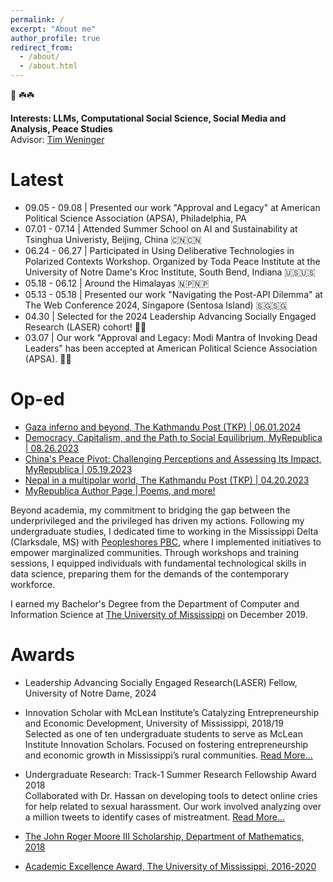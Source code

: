 ```yaml
---
permalink: /
excerpt: "About me"
author_profile: true
redirect_from: 
  - /about/
  - /about.html
---
```


🙏 ☘️☘️

<b>Interests: LLMs, Computational Social Science, Social Media and Analysis, Peace Studies</b> <br>
Advisor: <a href= "https://engineering.nd.edu/faculty/tim-weninger/">Tim Weninger</a> <br>

Latest
======

<ul>
  <li>09.05 - 09.08 | Presented our work "Approval and Legacy" at American Political Science Association (APSA), Philadelphia, PA </li>
  <li>07.01 - 07.14 | Attended Summer School on AI and Sustainability at Tsinghua Univeristy, Beijing, China 🇨🇳🇨🇳 </li>
  <li>06.24 - 06.27 | Participated in Using Deliberative Technologies in Polarized Contexts Workshop. Organized by Toda Peace Institute at the University of Notre Dame's Kroc Institute, South Bend, Indiana 🇺🇸🇺🇸 </li>
  <li>05.18 - 06.12 | Around the Himalayas 🇳🇵🇳🇵</li>
  <li>05.13 - 05.18 | Presented our work "Navigating the Post-API Dilemma" at The Web Conference 2024, Singapore (Sentosa Island) 🇸🇬🇸🇬 </li>
  <li>04.30 | Selected for the 2024 Leadership Advancing Socially Engaged Research (LASER) cohort! 🎉🎉 </li>
  <li>03.07 | Our work "Approval and Legacy: Modi Mantra of Invoking Dead Leaders" has been accepted at American Political Science Association (APSA). 🎉🎉</li>
</ul>

Op-ed
======
* <a href= "https://kathmandupost.com/columns/2024/06/01/gaza-inferno-and-beyond/"> Gaza inferno and beyond, The Kathmandu Post (TKP) | 06.01.2024</a>
* <a href= "https://myrepublica.nagariknetwork.com/news/democracy-capitalism-and-the-path-to-social-equilibrium/">Democracy, Capitalism, and the Path to Social Equilibrium, MyRepublica | 08.26.2023</a>
* <a href= "https://myrepublica.nagariknetwork.com/news/china-s-peace-pivot-challenging-perceptions-and-assessing-its-impact/">China's Peace Pivot: Challenging Perceptions and Assessing Its Impact, MyRepublica | 05.19.2023</a>
* <a href= "https://kathmandupost.com/columns/2023/04/20/rise-of-multipolarity-and-nepal">Nepal in a multipolar world, The Kathmandu Post (TKP) | 04.20.2023</a>
* <a href= "https://myrepublica.nagariknetwork.com/news/author/1950">MyRepublica Author Page | Poems, and more!</a>


Beyond academia, my commitment to bridging the gap between the underprivileged and the privileged has driven my actions. Following my undergraduate studies, I dedicated time to working in the Mississippi Delta (Clarksdale, MS) with <a href = "https://peopleshores.com">Peopleshores PBC</a>, where I implemented initiatives to empower marginalized communities. Through workshops and training sessions, I equipped individuals with fundamental technological skills in data science, preparing them for the demands of the contemporary workforce.

I earned my Bachelor's Degree from the Department of Computer and Information Science at <a href="https://www.olemiss.edu/"> The University of Mississippi</a> on December 2019.

Awards
======
* Leadership Advancing Socially Engaged Research(LASER) Fellow, University of Notre Dame, 2024

* Innovation Scholar with McLean Institute’s Catalyzing Entrepreneurship and Economic Development, University of Mississippi, 2018/19 <br>
Selected as one of ten undergraduate students to serve as McLean Institute Innovation Scholars. Focused on fostering entrepreneurship and economic growth in Mississippi’s rural communities. <a href="https://mclean.olemiss.edu/ceed/">Read More...</a>
  
* Undergraduate Research: Track-1 Summer Research Fellowship Award 2018 <br>
Collaborated with Dr. Hassan on developing tools to detect online cries for help related to sexual harassment. Our work involved analyzing over a million tweets to identify cases of mistreatment. <a href ="https://news.olemiss.edu/undergraduates-conducting-data-science-research-faculty-mentors/"> Read More... </a>

* <a href="https://math.olemiss.edu/undergraduate-awards-recipients/"> The John Roger Moore III Scholarship, Department of Mathematics, 2018 </a>
* <a href="https://international.olemiss.edu/scholarships-for-international-undergraduates/"> Academic Excellence Award, The University of Mississippi, 2016-2020 </a>





